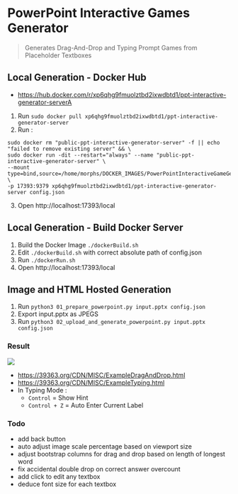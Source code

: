 # PowerPoint Interactive Games Generator
> Generates Drag-And-Drop and Typing Prompt Games from Placeholder Textboxes

## Local Generation - Docker Hub
- https://hub.docker.com/r/xp6qhg9fmuolztbd2ixwdbtd1/ppt-interactive-generator-serverA
1. Run `sudo docker pull xp6qhg9fmuolztbd2ixwdbtd1/ppt-interactive-generator-server`
2. Run :
```
sudo docker rm "public-ppt-interactive-generator-server" -f || echo "failed to remove existing server" && \
sudo docker run -dit --restart="always" --name "public-ppt-interactive-generator-server" \
--mount type=bind,source=/home/morphs/DOCKER_IMAGES/PowerPointInteractiveGameGenerator/config.json,target=/home/config.json \
-p 17393:9379 xp6qhg9fmuolztbd2ixwdbtd1/ppt-interactive-generator-server config.json
```
3. Open http://localhost:17393/local

## Local Generation - Build Docker Server

1. Build the Docker Image `./dockerBuild.sh`
2. Edit `./dockerBuild.sh` with correct absolute path of config.json
3. Run `./dockerRun.sh`
4. Open http://localhost:17393/local

## Image and HTML Hosted Generation

1. Run `python3 01_prepare_powerpoint.py input.pptx config.json`
2. Export input.pptx as JPEGS
4. Run `python3 02_upload_and_generate_powerpoint.py input.pptx config.json`

### Result

![](https://39363.org/IMAGE_BUCKET/1636526211492-992772358.png)

- https://39363.org/CDN/MISC/ExampleDragAndDrop.html
- https://39363.org/CDN/MISC/ExampleTyping.html
- In Typing Mode :
	- `Control` = Show Hint
	- `Control + Z` = Auto Enter Current Label

### Todo

- add back button
- auto adjust image scale percentage based on viewport size
- adjust bootstrap columns for drag and drop based on length of longest word
- fix accidental double drop on correct answer overcount
- add click to edit any textbox
- deduce font size for each textbox
